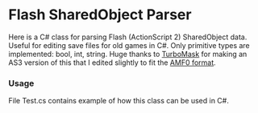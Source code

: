 # Flash SharedObject Parser

Here is a C# class for parsing Flash (ActionScript 2) SharedObject data. Useful for editing save files for old games in C#.
Only primitive types are implemented: bool, int, string.
Huge thanks to [TurboMask](https://github.com/TurboMask/Flash-SharedObject-Parser) for making an AS3 version of this that I edited slightly to fit the [AMF0 format](https://web.archive.org/web/20090122195745/http://sourceforge.net/docman/display_doc.php?docid=27026&group_id=131628).

### Usage

File Test.cs contains example of how this class can be used in C#.
